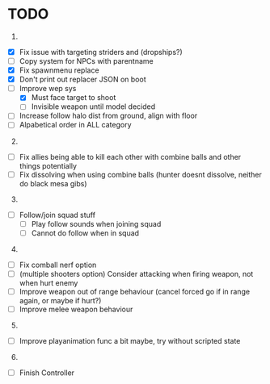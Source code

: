 # TODO
1.
- [x] Fix issue with targeting striders and (dropships?)
- [ ] Copy system for NPCs with parentname
- [x] Fix spawnmenu replace
- [x] Don't print out replacer JSON on boot
- [ ] Improve wep sys
    - [x] Must face target to shoot
    - [ ] Invisible weapon until model decided
- [ ] Increase follow halo dist from ground, align with floor
- [ ] Alpabetical order in ALL category

2.
- [ ] Fix allies being able to kill each other with combine balls and other things potentially
- [ ] Fix dissolving when using combine balls (hunter doesnt dissolve, neither do black mesa gibs)

3.
- [ ] Follow/join squad stuff
    - [ ] Play follow sounds when joining squad
    - [ ] Cannot do follow when in squad

4.
- [ ] Fix comball nerf option
- [ ] (multiple shooters option) Consider attacking when firing weapon, not when hurt enemy
- [ ] Improve weapon out of range behaviour (cancel forced go if in range again, or maybe if hurt?)
- [ ] Improve melee weapon behaviour

5.
- [ ] Improve playanimation func a bit maybe, try without scripted state

6.
- [ ] Finish Controller
